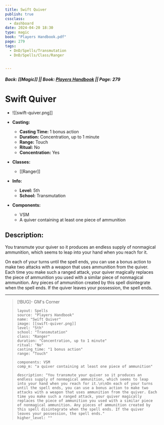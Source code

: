 ```yaml
---
title: Swift Quiver
publish: true
cssclass:
  - dashboard
date: 2024-04-20 18:30
type: magic
book: "Players Handbook.pdf"
page: 279
tags:
  - DnD/Spells/Transmutation
  - DnD/Spells/Class/Ranger


---
```


##### Back: [[Magic]] || Book: [Players Handbook](https://drive.google.com/drive/folders/1O5bhpYizcIT5xxAoLOuzCRht_PVS7VSG?usp=sharing) || Page: 279

# Swift Quiver
- ![[swift-quiver.png]]
- **Casting:**
    - **Casting Time:** 1 bonus action
    - **Duration:** Concentration, up to 1 minute
    - **Range:** Touch
    - **Ritual:** No
    - **Concentration:** Yes
- **Classes:**
    - [[Ranger]]

- **Info:**
    - **Level:** 5th
    - **School:** Transmutation
- **Components:**
    - VSM
    - A quiver containing at least one piece of ammunition

## Description:
You transmute your quiver so it produces an endless supply of nonmagical ammunition, which seems to leap into your hand when you reach for it.

On each of your turns until the spell ends, you can use a bonus action to make two attacks with a weapon that uses ammunition from the quiver. Each time you make such a ranged attack, your quiver magically replaces the piece of ammunition you used with a similar piece of nonmagical ammunition. Any pieces of ammunition created by this spell disintegrate when the spell ends. If the quiver leaves your possession, the spell ends.



---

> [!BUG]- GM's Corner
>
> ```statblock
> layout: Spells
> source: "Players Handbook"
> name: "Swift Quiver"
> image: [[swift-quiver.png]]
> level: "5th"
> school: "Transmutation"
> class: "Ranger"
> duration: "Concentration, up to 1 minute"
> ritual: "No"
> casting_time: "1 bonus action"
> range: "Touch"
>
> components: VSM
> comp_m: "a quiver containing at least one piece of ammunition"
>
> description: "You transmute your quiver so it produces an endless supply of nonmagical ammunition, which seems to leap into your hand when you reach for it.\n\nOn each of your turns until the spell ends, you can use a bonus action to make two attacks with a weapon that uses ammunition from the quiver. Each time you make such a ranged attack, your quiver magically replaces the piece of ammunition you used with a similar piece of nonmagical ammunition. Any pieces of ammunition created by this spell disintegrate when the spell ends. If the quiver leaves your possession, the spell ends."
> higher_level: ""
> ```
